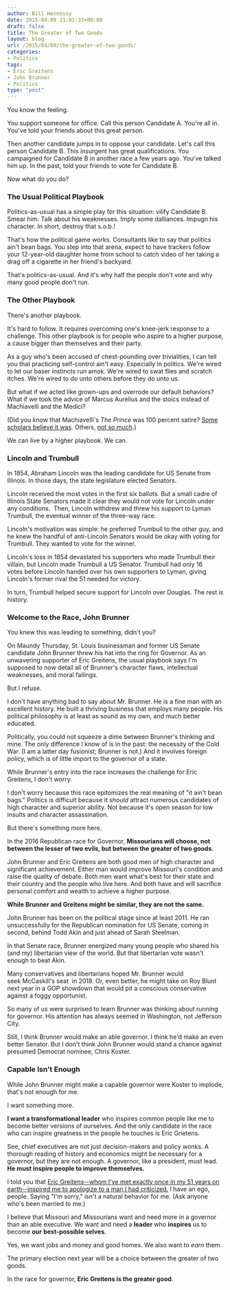 ```yaml
---
author: Bill Hennessy
date: 2015-04-09 21:01:33+00:00
draft: false
title: The Greater of Two Goods
layout: blog
url: /2015/04/09/the-greater-of-two-goods/
categories:
- Politics
tags:
- Eric Greitens
- John Brunner
- Politics
type: "post"
---
```


You know the feeling.

You support someone for office. Call this person Candidate A. You're all in. You've told your friends about this great person.

Then another candidate jumps in to oppose your candidate. Let's call this person Candidate B. This insurgent has great qualifications. You campaigned for Candidate B in another race a few years ago. You've talked him up. In the past, told your friends to vote for Candidate B.

Now what do you do?



### The Usual Political Playbook



Politics-as-usual has a simple play for this situation: vilify Candidate B. Smear him. Talk about his weaknesses. Imply some dalliances. Impugn his character. In short, destroy that s.o.b.!

That's how the political game works. Consultants like to say that politics ain't bean bags. You step into that arena, expect to have trackers follow your 12-year-old daughter home from school to catch video of her taking a drag off a cigarette in her friend's backyard.

That's politics-as-usual. And it's why half the people don't vote and why many good people don't run.



### The Other Playbook



There's another playbook.

It's hard to follow. It requires overcoming one's knee-jerk response to a challenge. This other playbook is for people who aspire to a higher purpose, a cause bigger than themselves and their party.

As a guy who's been accused of chest-pounding over trivialities, I can tell you that practicing self-control ain't easy. Especially in politics. We're wired to let our baser instincts run amok. We're wired to swat flies and scratch itches. We're wired to do unto others before they do unto us.

But what if we acted like grown-ups and overrode our default behaviors? What if we took the advice of Marcus Aurelius and the stoics instead of Machiavelli and the Medici?

(Did you know that Machiavelli's _The Prince_ was 100 percent satire? [Some scholars believe it was](https://eaglefeather.honors.unt.edu/2007/article/233). Others, [not so much](https://donmacdonald.com/about/).)

We can live by a higher playbook. We can.



### Lincoln and Trumbull



In 1854, Abraham Lincoln was the leading candidate for US Senate from Illinois. In those days, the state legislature elected Senators.

Lincoln received the most votes in the first six ballots. But a small cadre of Illinois State Senators made it clear they would not vote for Lincoln under any conditions.  Then, Lincoln withdrew and threw his support to Lyman Trumbull, the eventual winner of the three-way race.

Lincoln's motivation was simple: he preferred Trumbull to the other guy, and he knew the handful of anti-Lincoln Senators would be okay with voting for Trumbull. They wanted to vote for the winner.

Lincoln's loss in 1854 devastated his supporters who made Trumbull their villain, but Lincoln made Trumbull a US Senator. Trumbull had only 16 votes before Lincoln handed over his own supporters to Lyman, giving Lincoln's former rival the 51 needed for victory.

In turn, Trumbull helped secure support for Lincoln over Douglas. The rest is history.



### Welcome to the Race, John Brunner



You knew this was leading to something, didn't you?

On Maundy Thursday, St. Louis businessman and former US Senate candidate John Brunner threw his hat into the ring for Governor. As an unwavering supporter of Eric Greitens, the usual playbook says I'm supposed to now detail all of Brunner's character flaws, intellectual weaknesses, and moral failings.

But I refuse.

I don't have anything bad to say about Mr. Brunner. He is a fine man with an excellent history. He built a thriving business that employs many people. His political philosophy is at least as sound as my own, and much better educated.

Politically, you could not squeeze a dime between Brunner's thinking and mine. The only difference I know of is in the past: the necessity of the Cold War. (I am a latter day fusionist; Brunner is not.) And it involves foreign policy, which is of little import to the governor of a state.

While Brunner's entry into the race increases the challenge for Eric Greitens, I don't worry.

I don't worry because this race epitomizes the real meaning of "it ain't bean bags." Politics is difficult because it _should_ attract numerous candidates of high character and superior ability. Not because it's open season for low insults and character assassination.

But there's something more here.

In the 2016 Republican race for Governor, **Missourians will choose, not between the lesser of two evils, but between the greater of two goods**.

John Brunner and Eric Greitens are both good men of high character and significant achievement. Either man would improve Missouri's condition and raise the quality of debate. Both men want what's best for their state and their country and the people who live here. And both have and will sacrifice personal comfort and wealth to achieve a higher purpose.

**While Brunner and Greitens might be similar, they are not the same.**

John Brunner has been on the political stage since at least 2011. He ran unsuccessfully for the Republican nomination for US Senate, coming in second, behind Todd Akin and just ahead of Sarah Steelman.

In that Senate race, Brunner energized many young people who shared his (and my) libertarian view of the world. But that libertarian vote wasn't enough to beat Akin.

Many conservatives and libertarians hoped Mr. Brunner would seek McCaskill's seat  in 2018. Or, even better, he might take on Roy Blunt next year in a GOP showdown that would pit a conscious conservative against a foggy opportunist.

So many of us were surprised to learn Brunner was thinking about running for governor. His attention has always seemed in Washington, not Jefferson City.

Still, I think Brunner would make an able governor. I think he'd make an even better Senator. But I don't think John Brunner would stand a chance against presumed Democrat nominee, Chris Koster.



### Capable Isn't Enough



While John Brunner might make a capable governor were Koster to implode, that's not enough for me.

I want something more.

**I want a transformational leader** who inspires common people like me to become better versions of ourselves. And the only candidate in the race who can inspire greatness in the people he touches is Eric Grietens.

See, chief executives are not just decision-makers and policy wonks. A thorough reading of history and economics might be necessary for a governor, but they are not enough. A governor, like a president, must lead. **He must inspire people to improve themselves.**

I told you that [Eric Greitens--whom I've met exactly once in my 51 years on earth--inspired me to apologize to a man I had criticized.](https://hennessysview.com/2015/03/26/i-am-coward/) I have an ego, people. Saying "I'm sorry," isn't a natural behavior for me. (Ask anyone who's been married to me.)

I believe that Missouri and Missourians want and need more in a governor than an able executive. We want and need a **leader** who **inspires** us to become **our** **best-possible selves**.

Yes, we want jobs and money and good homes. We also want to _earn_ them.

The primary election next year will be a choice between the greater of two goods.

In the race for governor, **Eric Greitens is the greater good**.
